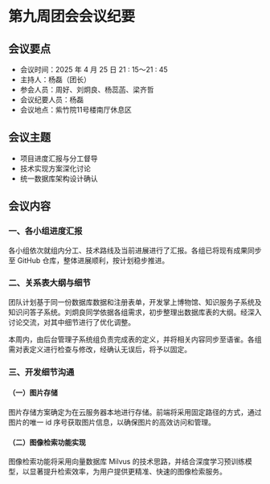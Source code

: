 # 第九周团会会议纪要

## 会议要点

* 会议时间：2025 年 4 月 25 日 21 : 15～21 : 45
* 主持人：杨磊（团长）
* 参会人员：周好、刘炯良、杨蕊菡、梁齐哲
* 会议纪要人员：杨磊
* 会议地点：紫竹院11号楼南厅休息区

## 会议主题

- 项目进度汇报与分工督导
- 技术实现方案深化讨论
- 统一数据库架构设计确认

## 会议内容

### 一、各小组进度汇报

各小组依次就组内分工、技术路线及当前进展进行了汇报。各组已将现有成果同步至 GitHub 仓库，整体进展顺利，按计划稳步推进。

### 二、关系表大纲与细节

团队计划基于同一份数据库数据和注册表单，开发掌上博物馆、知识服务子系统及知识问答子系统。刘炯良同学依据各组需求，初步整理出数据库表的大纲。经深入讨论交流，对其中细节进行了优化调整。

本周内，由后台管理子系统组负责完成表的定义，并将相关内容同步至语雀。各组需对表定义进行检查与修改，经确认无误后，将予以固定。

### 三、开发细节沟通

#### （一）图片存储

图片存储方案确定为在云服务器本地进行存储。前端将采用固定路径的方式，通过图片的唯一 id 序号获取图片信息，以确保图片的高效访问和管理。

#### （二）图像检索功能实现

图像检索功能将采用向量数据库 Milvus 的技术思路，并结合深度学习预训练模型，以显著提升检索效率，为用户提供更精准、快速的图像检索服务。

